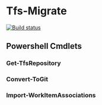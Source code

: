 # Tfs-Migrate

[![Build status](https://ci.appveyor.com/api/projects/status/97r3hxl15qufel9u?svg=true)](https://ci.appveyor.com/project/alastairgould/tfs-migrate)

## Powershell Cmdlets

### Get-TfsRepository

### Convert-ToGit

### Import-WorkItemAssociations
